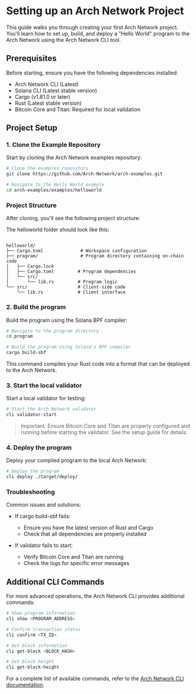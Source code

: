 # Setting up an Arch Network Project

This guide walks you through creating your first Arch Network project. You'll learn how to set up, build, and deploy a "Hello World" program to the Arch Network using the Arch Network CLI tool.

## Prerequisites

Before starting, ensure you have the following dependencies installed:
- Arch Network CLI (Latest)
- Solana CLI (Latest stable version)
- Cargo (v1.81.0 or later)
- Rust (Latest stable version)
- Bitcoin Core and Titan: Required for local validation

## Project Setup

### 1. Clone the Example Repository

Start by cloning the Arch Network examples repository:

```bash
# Clone the examples repository
git clone https://github.com/Arch-Network/arch-examples.git

# Navigate to the Hello World example
cd arch-examples/examples/helloworld
```

### Project Structure
After cloning, you'll see the following project structure:

The helloworld folder should look like this:

```ignore

helloworld/
├── Cargo.toml              # Workspace configuration
├── program/                # Program directory containing on-chain code
│   ├── Cargo.lock
│   ├── Cargo.toml         # Program dependencies
│   └── src/
│       └── lib.rs         # Program logic
└── src/                   # Client-side code
    └── lib.rs             # Client interface
```

### 2. Build the program

Build the program using the Solana BPF compiler:

```bash
# Navigate to the program directory
cd program

# Build the program using Solana's BPF compiler
cargo build-sbf
```

This command compiles your Rust code into a format that can be deployed to the Arch Network.

### 3. Start the local validator
Start a local validator for testing:

```bash
# Start the Arch Network validator
cli validator-start
```

> Important: Ensure Bitcoin Core and Titan are properly configured and running before starting the validator. See the setup guide for details.

### 4. Deploy the program

Deploy your compiled program to the local Arch Network:

```bash
# Deploy the program
cli deploy ./target/deploy/
```


### Troubleshooting
Common issues and solutions:

- If cargo build-sbf fails:
  - Ensure you have the latest version of Rust and Cargo
  - Check that all dependencies are properly installed


- If validator fails to start:
  - Verify Bitcoin Core and Titan are running
  - Check the logs for specific error messages

## Additional CLI Commands

For more advanced operations, the Arch Network CLI provides additional commands:

```bash
# Show program information
cli show <PROGRAM_ADDRESS>

# Confirm transaction status
cli confirm <TX_ID>

# Get block information
cli get-block <BLOCK_HASH>

# Get block height
cli get-block-height
```

For a complete list of available commands, refer to the [Arch Network CLI documentation](https://github.com/Arch-Network/arch-node/releases/latest).
